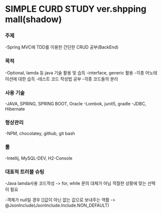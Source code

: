SIMPLE CURD STUDY ver.shpping mall(shadow)
=================================

### 주제

-Spring MVC에 TDD를 이용한 간단한 CRUD 공부(BackEnd)

### 목적

-Optional, lamda 등 java 기술 활용 및 습득
-interface, generic 활용
-각종 어노테이션에 대한 습득
-테스트 코드 작성법 공부
-각종 코드들의 분리

### 사용 기술

-JAVA, SPRING, SPRING BOOT, Oracle
-Lombok, junit5, gradle
-JDBC, Hibernate

### 형상관리

-NPM, chocolatey, github, git bash

### 툴

-Intellij, MySQL-DEV, H2-Console

### 대표적 트러블 슈팅
-Java lamda사용 코드작성 -> for, while 문의 대체가 아님 적절한 상황에 맞는 선택이 필요

-객체가 null일 경우 []값이 아닌 없는 값으로 보내주는 역활 -> @JsonInclude(JsonInclude.Include.NON_DEFAULT)
